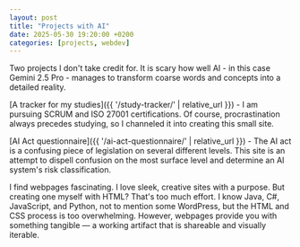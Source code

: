 ```yaml
---
layout: post
title: "Projects with AI"
date: 2025-05-30 19:20:00 +0200 
categories: [projects, webdev]
---
```


Two projects I don't take credit for. It is scary how well AI - in this case Gemini 2.5 Pro - manages to transform coarse words and concepts into a detailed reality.


[A tracker for my studies]({{ '/study-tracker/' | relative_url }}) - I am pursuing SCRUM and ISO 27001 certifications. Of course, procrastination always precedes studying, so I channeled it into creating this small site.

[AI Act questionnaire]({{ '/ai-act-questionnaire/' | relative_url }}) - The AI act is a confusing piece of legislation on several different levels. This site is an attempt to dispell confusion on the most surface level and determine an AI system's risk classification.

I find webpages fascinating. I love sleek, creative sites with a purpose.
But creating one myself with HTML? That's too much effort. I know Java, C#, JavaScript, and Python, not to mention some WordPress, but the HTML and CSS process is too overwhelming.
However, webpages provide you with something tangible — a working artifact that is shareable and visually iterable.